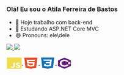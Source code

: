 ### Olá! Eu sou o Atila Ferreira de Bastos

- 🔭 Hoje trabalho com back-end
- 🌱 Estudando ASP.NET Core MVC
- 😄 Pronouns: ele\dele
<div>
  <a href="https://github.com/Atila12">
    <img height="180em" src="https://github-readme-stats.vercel.app/api?username=Atila12&show_icons=true&theme=dark&include_all_commits=true&count_private=true"/>
    <img height="180em" src="https://github-readme-stats.vercel.app/api/top-langs/?username=Atila12&layout=compact&langs_count=16&theme=dark"/>
</div>
<div style="display: inline_block"><br>
  <img align="center" alt="Atila-JS" height="30" width="40" src="https://raw.githubusercontent.com/devicons/devicon/master/icons/javascript/javascript-plain.svg">
  <img align="center" alt="Atila-JS" height="30" width="40" src="https://raw.githubusercontent.com/devicons/devicon/master/icons/html5/html5-plain.svg">
  <img align="center" alt="Atila-JS" height="30" width="40" src="https://raw.githubusercontent.com/devicons/devicon/master/icons/css3/css3-plain.svg">
  <img align="center" alt="Atila-JS" height="30" width="40" src="https://raw.githubusercontent.com/devicons/devicon/master/icons/csharp/csharp-plain.svg">
 
